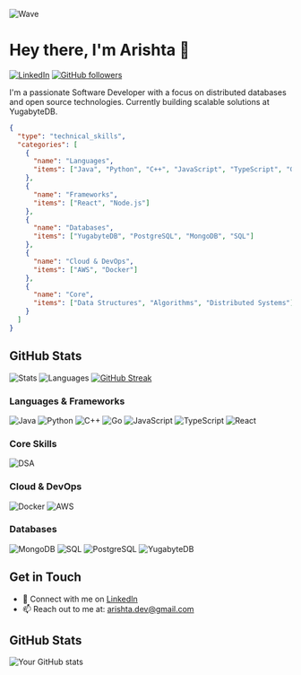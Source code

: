 ![Wave](profile-wave.svg)

# Hey there, I'm Arishta 👋

[![LinkedIn](https://img.shields.io/badge/LinkedIn-0077B5?style=for-the-badge&logo=linkedin&logoColor=white)](https://www.linkedin.com/in/arishta/)
[![GitHub followers](https://img.shields.io/github/followers/arishta?label=Followers&style=for-the-badge)](https://github.com/arishta)

I'm a passionate Software Developer with a focus on distributed databases and open source technologies. Currently building scalable solutions at YugabyteDB.

```json
{
  "type": "technical_skills",
  "categories": [
    {
      "name": "Languages",
      "items": ["Java", "Python", "C++", "JavaScript", "TypeScript", "Go"]
    },
    {
      "name": "Frameworks",
      "items": ["React", "Node.js"]
    },
    {
      "name": "Databases",
      "items": ["YugabyteDB", "PostgreSQL", "MongoDB", "SQL"]
    },
    {
      "name": "Cloud & DevOps",
      "items": ["AWS", "Docker"]
    },
    {
      "name": "Core",
      "items": ["Data Structures", "Algorithms", "Distributed Systems"]
    }
  ]
}
```

## GitHub Stats

![Stats](https://github-readme-stats.vercel.app/api?username=arishta&show_icons=true&theme=dark)
![Languages](https://github-readme-stats.vercel.app/api/top-langs/?username=arishta&layout=compact&theme=dark)
[![GitHub Streak](https://github-readme-streak-stats.herokuapp.com/?user=arishta&theme=dark)](https://git.io/streak-stats)

### Languages & Frameworks
![Java](https://img.shields.io/badge/Java-ED8B00?style=for-the-badge&logo=openjdk&logoColor=white)
![Python](https://img.shields.io/badge/Python-3776AB?style=for-the-badge&logo=python&logoColor=white)
![C++](https://img.shields.io/badge/C++-00599C?style=for-the-badge&logo=cplusplus&logoColor=white)
![Go](https://img.shields.io/badge/Go-00ADD8?style=for-the-badge&logo=go&logoColor=white)
![JavaScript](https://img.shields.io/badge/JavaScript-F7DF1E?style=for-the-badge&logo=javascript&logoColor=black)
![TypeScript](https://img.shields.io/badge/TypeScript-3178C6?style=for-the-badge&logo=typescript&logoColor=white)
![React](https://img.shields.io/badge/React-61DAFB?style=for-the-badge&logo=react&logoColor=black)

### Core Skills
![DSA](https://img.shields.io/badge/Data_Structures_&_Algorithms-AA344D?style=for-the-badge&logoColor=white)

### Cloud & DevOps
![Docker](https://img.shields.io/badge/Docker-2496ED?style=for-the-badge&logo=docker&logoColor=white)
![AWS](https://img.shields.io/badge/AWS-232F3E?style=for-the-badge&logo=amazon-aws&logoColor=white)

### Databases
![MongoDB](https://img.shields.io/badge/MongoDB-47A248?style=for-the-badge&logo=mongodb&logoColor=white)
![SQL](https://img.shields.io/badge/SQL-4479A1?style=for-the-badge&logo=mysql&logoColor=white)
![PostgreSQL](https://img.shields.io/badge/PostgreSQL-4169E1?style=for-the-badge&logo=postgresql&logoColor=white)
![YugabyteDB](https://img.shields.io/badge/YugabyteDB-FF6B6B?style=for-the-badge&logoColor=white)


## Get in Touch

- 💼 Connect with me on [LinkedIn](https://www.linkedin.com/in/arishta/)
- 📫 Reach out to me at: arishta.dev@gmail.com


## GitHub Stats

![Your GitHub stats](https://github-readme-stats.vercel.app/api?username=arishta&show_icons=true&theme=dark)
